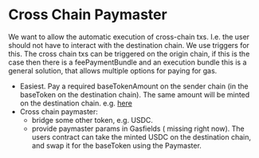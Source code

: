 # Cross Chain Paymaster

We want to allow the automatic execution of cross-chain txs. I.e. the user should not have to interact with the destination chain. We use triggers for this. The cross chain txs can be triggered on the origin chain, if this is the case then there is a feePaymentBundle and an execution bundle this is a general solution, that allows multiple options for paying for gas.

- Easiest. Pay a required baseTokenAmount on the sender chain (in the baseToken on the destination chain). The same amount will be minted on the destination chain. e.g. [here](https://github.com/matter-labs/zksync-era/blob/f4ebeecfebd9d01a31a8b036c3f1ff63e5252341/core/tests/ts-integration/tests/interop.test.ts#L526)
- Cross chain paymaster:
    - bridge some other token, e.g. USDC.
    - provide paymaster params in Gasfields ( missing right now). The users contract can take the minted USDC on the destination chain, and swap it for the baseToken using the Paymaster.